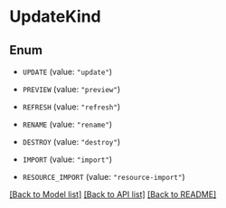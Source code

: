 # UpdateKind

## Enum


* `UPDATE` (value: `"update"`)

* `PREVIEW` (value: `"preview"`)

* `REFRESH` (value: `"refresh"`)

* `RENAME` (value: `"rename"`)

* `DESTROY` (value: `"destroy"`)

* `IMPORT` (value: `"import"`)

* `RESOURCE_IMPORT` (value: `"resource-import"`)


[[Back to Model list]](../README.md#documentation-for-models) [[Back to API list]](../README.md#documentation-for-api-endpoints) [[Back to README]](../README.md)


